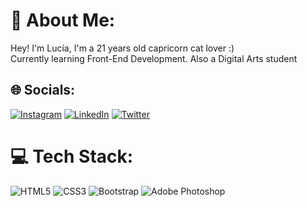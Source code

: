 # 💫 About Me:
Hey! I'm Lucía, I'm a 21 years old capricorn cat lover :)<br>Currently learning Front-End Development. Also a Digital Arts student<br>


## 🌐 Socials:
[![Instagram](https://img.shields.io/badge/Instagram-%23E4405F.svg?logo=Instagram&logoColor=white)](https://instagram.com/luci.css) [![LinkedIn](https://img.shields.io/badge/LinkedIn-%230077B5.svg?logo=linkedin&logoColor=white)](https://linkedin.com/in/lucia-guerra-castro) [![Twitter](https://img.shields.io/badge/Twitter-%231DA1F2.svg?logo=Twitter&logoColor=white)](https://twitter.com/lucihtml) 

# 💻 Tech Stack:
![HTML5](https://img.shields.io/badge/html5-%23E34F26.svg?style=for-the-badge&logo=html5&logoColor=white) ![CSS3](https://img.shields.io/badge/css3-%231572B6.svg?style=for-the-badge&logo=css3&logoColor=white) ![Bootstrap](https://img.shields.io/badge/bootstrap-%23563D7C.svg?style=for-the-badge&logo=bootstrap&logoColor=white) ![Adobe Photoshop](https://img.shields.io/badge/adobephotoshop-%2331A8FF.svg?style=for-the-badge&logo=adobephotoshop&logoColor=white)
